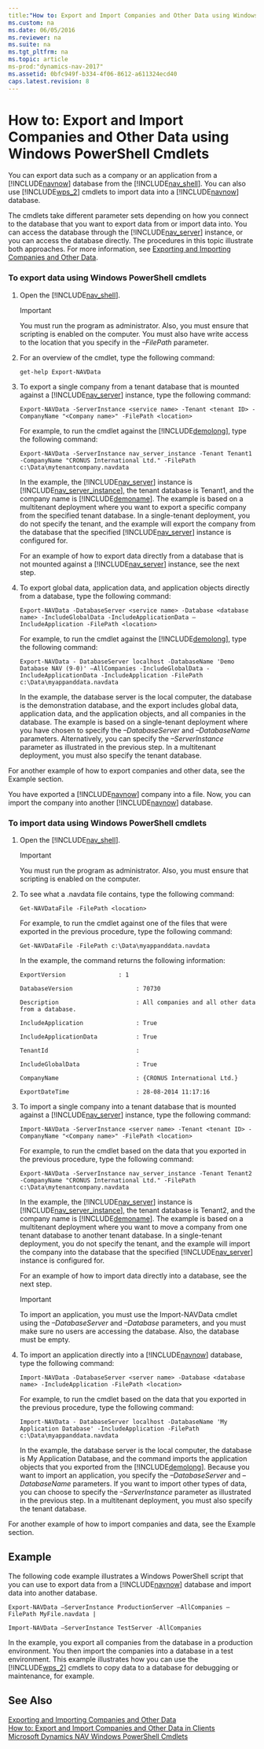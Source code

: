 ```yaml
---
title:"How to: Export and Import Companies and Other Data using Windows PowerShell Cmdlets"
ms.custom: na
ms.date: 06/05/2016
ms.reviewer: na
ms.suite: na
ms.tgt_pltfrm: na
ms.topic: article
ms-prod:"dynamics-nav-2017"
ms.assetid: 0bfc949f-b334-4f06-8612-a611324ecd40
caps.latest.revision: 8
---
```

# How to: Export and Import Companies and Other Data using Windows PowerShell Cmdlets
You can export data such as a company or an application from a [!INCLUDE[navnow](includes/navnow_md.md)] database from the [!INCLUDE[nav_shell](includes/nav_shell_md.md)]. You can also use [!INCLUDE[wps_2](includes/wps_2_md.md)] cmdlets to import data into a [!INCLUDE[navnow](includes/navnow_md.md)] database.  
  
 The cmdlets take different parameter sets depending on how you connect to the database that you want to export data from or import data into. You can access the database through the [!INCLUDE[nav_server](includes/nav_server_md.md)] instance, or you can access the database directly. The procedures in this topic illustrate both approaches. For more information, see [Exporting and Importing Companies and Other Data](Exporting-and-Importing-Companies-and-Other-Data.md).  
  
### To export data using Windows PowerShell cmdlets  
  
1.  Open the [!INCLUDE[nav_shell](includes/nav_shell_md.md)].  
  
    > [!IMPORTANT]  
    >  You must run the program as administrator. Also, you must ensure that scripting is enabled on the computer. You must also have write access to the location that you specify in the *–FilePath* parameter.  
  
2.  For an overview of the cmdlet, type the following command:  
  
    ```  
    get-help Export-NAVData  
    ```  
  
3.  To export a single company from a tenant database that is mounted against a [!INCLUDE[nav_server](includes/nav_server_md.md)] instance, type the following command:  
  
    ```  
    Export-NAVData -ServerInstance <service name> -Tenant <tenant ID> -CompanyName "<Company name>" -FilePath <location>  
    ```  
  
     For example, to run the cmdlet against the [!INCLUDE[demolong](includes/demolong_md.md)], type the following command:  
  
    ```  
    Export-NAVData -ServerInstance nav_server_instance -Tenant Tenant1 -CompanyName "CRONUS International Ltd." -FilePath c:\Data\mytenantcompany.navdata  
    ```  
  
     In the example, the [!INCLUDE[nav_server](includes/nav_server_md.md)] instance is [!INCLUDE[nav_server_instance](includes/nav_server_instance_md.md)], the tenant database is Tenant1, and the company name is [!INCLUDE[demoname](includes/demoname_md.md)]. The example is based on a multitenant deployment where you want to export a specific company from the specified tenant database. In a single\-tenant deployment, you do not specify the tenant, and the example will export the company from the database that the specified [!INCLUDE[nav_server](includes/nav_server_md.md)] instance is configured for.  
  
     For an example of how to export data directly from a database that is not mounted against a [!INCLUDE[nav_server](includes/nav_server_md.md)] instance, see the next step.  
  
4.  To export global data, application data, and application objects directly from a database, type the following command:  
  
    ```  
    Export-NAVData -DatabaseServer <service name> -Database <database name> -IncludeGlobalData -IncludeApplicationData –IncludeApplication -FilePath <location>  
    ```  
  
     For example, to run the cmdlet against the [!INCLUDE[demolong](includes/demolong_md.md)], type the following command:  
  
    ```  
    Export-NAVData - DatabaseServer localhost -DatabaseName 'Demo Database NAV (9-0)' –AllCompanies -IncludeGlobalData -IncludeApplicationData -IncludeApplication -FilePath c:\Data\myappanddata.navdata  
    ```  
  
     In the example, the database server is the local computer, the database is the demonstration database, and the export includes global data, application data, and the application objects, and all companies in the database. The example is based on a single\-tenant deployment where you have chosen to specify the *–DatabaseServer* and *–DatabaseName* parameters. Alternatively, you can specify the *–ServerInstance* parameter as illustrated in the previous step. In a multitenant deployment, you must also specify the tenant database.  
  
 For another example of how to export companies and other data, see the Example section.  
  
 You have exported a [!INCLUDE[navnow](includes/navnow_md.md)] company into a file. Now, you can import the company into another [!INCLUDE[navnow](includes/navnow_md.md)] database.  
  
### To import data using Windows PowerShell cmdlets  
  
1.  Open the [!INCLUDE[nav_shell](includes/nav_shell_md.md)].  
  
    > [!IMPORTANT]  
    >  You must run the program as administrator. Also, you must ensure that scripting is enabled on the computer.  
  
2.  To see what a .navdata file contains, type the following command:  
  
    ```  
    Get-NAVDataFile -FilePath <location>  
    ```  
  
     For example, to run the cmdlet against one of the files that were exported in the previous procedure, type the following command:  
  
    ```  
    Get-NAVDataFile -FilePath c:\Data\myappanddata.navdata  
    ```  
  
     In the example, the command returns the following information:  
  
    ```  
    ExportVersion               : 1  
  
    DatabaseVersion                  : 70730  
  
    Description                      : All companies and all other data from a database.  
  
    IncludeApplication               : True  
  
    IncludeApplicationData           : True  
  
    TenantId                         :    
  
    IncludeGlobalData                : True  
  
    CompanyName                      : {CRONUS International Ltd.}   
  
    ExportDateTime                   : 28-08-2014 11:17:16  
    ```  
  
3.  To import a single company into a tenant database that is mounted against a [!INCLUDE[nav_server](includes/nav_server_md.md)] instance, type the following command:  
  
    ```  
    Import-NAVData -ServerInstance <server name> -Tenant <tenant ID> -CompanyName "<Company name>" -FilePath <location>  
    ```  
  
     For example, to run the cmdlet based on the data that you exported in the previous procedure, type the following command:  
  
    ```  
    Export-NAVData -ServerInstance nav_server_instance -Tenant Tenant2 -CompanyName "CRONUS International Ltd." -FilePath c:\Data\mytenantcompany.navdata  
    ```  
  
     In the example, the [!INCLUDE[nav_server](includes/nav_server_md.md)] instance is [!INCLUDE[nav_server_instance](includes/nav_server_instance_md.md)], the tenant database is Tenant2, and the company name is [!INCLUDE[demoname](includes/demoname_md.md)]. The example is based on a multitenant deployment where you want to move a company from one tenant database to another tenant database. In a single\-tenant deployment, you do not specify the tenant, and the example will import the company into the database that the specified [!INCLUDE[nav_server](includes/nav_server_md.md)] instance is configured for.  
  
     For an example of how to import data directly into a database, see the next step.  
  
    > [!IMPORTANT]  
    >  To import an application, you must use the Import\-NAVData cmdlet using the *–DatabaseServer* and *–Database* parameters, and you must make sure no users are accessing the database. Also, the database must be empty.  
  
4.  To import an application directly into a [!INCLUDE[navnow](includes/navnow_md.md)] database, type the following command:  
  
    ```  
    Import-NAVData -DatabaseServer <server name> -Database <database name> -IncludeApplication -FilePath <location>  
    ```  
  
     For example, to run the cmdlet based on the data that you exported in the previous procedure, type the following command:  
  
    ```  
    Import-NAVData - DatabaseServer localhost -DatabaseName 'My Application Database' -IncludeApplication -FilePath c:\Data\myappanddata.navdata  
    ```  
  
     In the example, the database server is the local computer, the database is My Application Database, and the command imports the application objects that you exported from the [!INCLUDE[demolong](includes/demolong_md.md)]. Because you want to import an application, you specify the *–DatabaseServer* and *–DatabaseName* parameters. If you want to import other types of data, you can choose to specify the *–ServerInstance* parameter as illustrated in the previous step. In a multitenant deployment, you must also specify the tenant database.  
  
 For another example of how to import companies and data, see the Example section.  
  
## Example  
 The following code example illustrates a Windows PowerShell script that you can use to export data from a [!INCLUDE[navnow](includes/navnow_md.md)] database and import data into another database.  
  
```  
Export-NAVData –ServerInstance ProductionServer –AllCompanies –FilePath MyFile.navdata |  
  
Import-NAVData –ServerInstance TestServer -AllCompanies  
```  
  
 In the example, you export all companies from the database in a production environment. You then import the companies into a database in a test environment. This example illustrates how you can use the [!INCLUDE[wps_2](includes/wps_2_md.md)] cmdlets to copy data to a database for debugging or maintenance, for example.  
  
## See Also  
 [Exporting and Importing Companies and Other Data](Exporting-and-Importing-Companies-and-Other-Data.md)   
 [How to: Export and Import Companies and Other Data in Clients](../Topic/How%20to:%20Export%20and%20Import%20Companies%20and%20Other%20Data%20in%20Clients.md)   
 [Microsoft Dynamics NAV Windows PowerShell Cmdlets](Microsoft-Dynamics-NAV-Windows-PowerShell-Cmdlets.md)